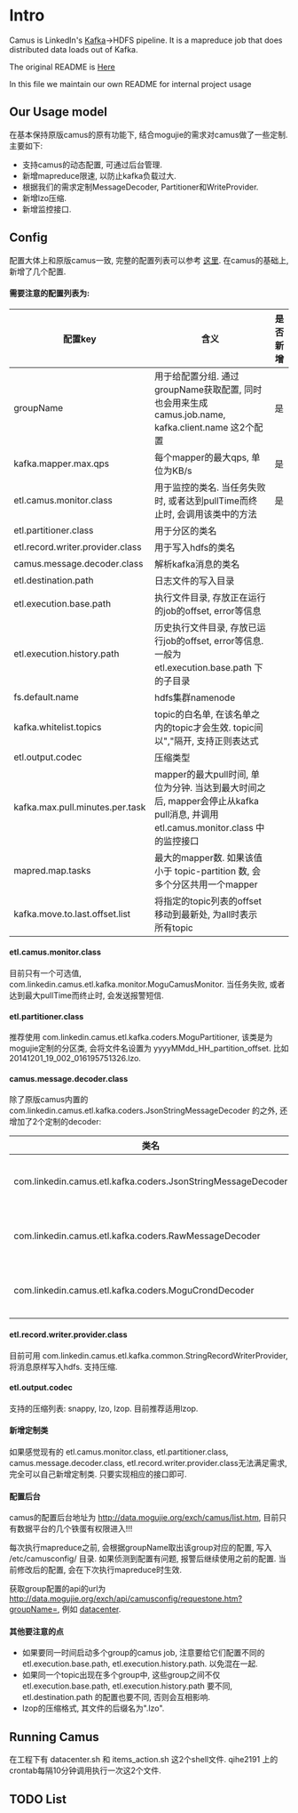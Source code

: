 # Intro
Camus is LinkedIn's [Kafka](http://kafka.apache.org "Kafka")->HDFS pipeline. It is a mapreduce job that does distributed data loads out of Kafka. 

The original README is [Here](./README.orig.md)

In this file we maintain our own README for internal project usage


## Our Usage model

在基本保持原版camus的原有功能下, 结合mogujie的需求对camus做了一些定制. 主要如下:

* 支持camus的动态配置, 可通过后台管理.
* 新增mapreduce限速, 以防止kafka负载过大.
* 根据我们的需求定制MessageDecoder, Partitioner和WriteProvider.
* 新增lzo压缩.
* 新增监控接口.


## Config
配置大体上和原版camus一致, 完整的配置列表可以参考 [这里](https://github.com/linkedin/camus/wiki/Configuration-Parameters). 在camus的基础上, 新增了几个配置.

#### 需要注意的配置列表为:

| 配置key | 含义 | 是否新增 |
| --- | --- | --- |
| groupName | 用于给配置分组. 通过groupName获取配置, 同时也会用来生成 camus.job.name, kafka.client.name 这2个配置 | 是 |
| kafka.mapper.max.qps | 每个mapper的最大qps, 单位为KB/s | 是 |
| etl.camus.monitor.class | 用于监控的类名. 当任务失败时, 或者达到pullTime而终止时, 会调用该类中的方法 | 是 |
| etl.partitioner.class | 用于分区的类名 |
| etl.record.writer.provider.class | 用于写入hdfs的类名 | 
| camus.message.decoder.class | 解析kafka消息的类名 |
| etl.destination.path | 日志文件的写入目录
| etl.execution.base.path | 执行文件目录, 存放正在运行的job的offset, error等信息 |
| etl.execution.history.path | 历史执行文件目录, 存放已运行job的offset, error等信息. 一般为 etl.execution.base.path 下的子目录 |
| fs.default.name | hdfs集群namenode
| kafka.whitelist.topics | topic的白名单, 在该名单之内的topic才会生效. topic间以","隔开, 支持正则表达式 |
| etl.output.codec | 压缩类型 |
| kafka.max.pull.minutes.per.task | mapper的最大pull时间, 单位为分钟. 当达到最大时间之后, mapper会停止从kafka pull消息, 并调用 etl.camus.monitor.class 中的监控接口 |
| mapred.map.tasks | 最大的mapper数. 如果该值小于 topic-partition 数, 会多个分区共用一个mapper |
| kafka.move.to.last.offset.list | 将指定的topic列表的offset移动到最新处, 为all时表示所有topic |


#### etl.camus.monitor.class
目前只有一个可选值, com.linkedin.camus.etl.kafka.monitor.MoguCamusMonitor. 当任务失败, 或者达到最大pullTime而终止时, 会发送报警短信.

#### etl.partitioner.class

推荐使用 com.linkedin.camus.etl.kafka.coders.MoguPartitioner, 该类是为mogujie定制的分区类, 会将文件名设置为 yyyyMMdd_HH_partition_offset. 比如 20141201_19_002_016195751326.lzo.

#### camus.message.decoder.class 

除了原版camus内置的 com.linkedin.camus.etl.kafka.coders.JsonStringMessageDecoder 的之外, 还增加了2个定制的decoder:

| 类名 | 说明 | 如何获取时间戳
| --- | --- | --- |
com.linkedin.camus.etl.kafka.coders.JsonStringMessageDecoder | 解析json格式的数据 | 通过 camus.message.timestamp.field 配置时间戳的字段, 通过 timestamp 配置时间戳的类型
com.linkedin.camus.etl.kafka.coders.RawMessageDecoder | 不对日志进行解析, 直接传给 WriteProvider | 读取该消息的时间
com.linkedin.camus.etl.kafka.coders.MoguCrondDecoder | 为mogujie crond日志专门定制的decoder | 读取crond日志最开头的 "yyyy-MM-dd HH:mm:ss" 部分, 作为消息的时间戳

#### etl.record.writer.provider.class

目前可用 com.linkedin.camus.etl.kafka.common.StringRecordWriterProvider, 将消息原样写入hdfs. 支持压缩.

#### etl.output.codec

支持的压缩列表: snappy, lzo, lzop. 目前推荐适用lzop.

#### 新增定制类

如果感觉现有的 etl.camus.monitor.class, etl.partitioner.class, camus.message.decoder.class, etl.record.writer.provider.class无法满足需求, 完全可以自己新增定制类. 只要实现相应的接口即可.

#### 配置后台

camus的配置后台地址为 http://data.mogujie.org/exch/camus/list.htm, 目前只有数据平台的几个铁蛋有权限进入!!!

每次执行mapreduce之前, 会根据groupName取出该group对应的配置, 写入 /etc/camusconfig/ 目录. 如果侦测到配置有问题, 报警后继续使用之前的配置. 当前修改后的配置, 会在下次执行mapreduce时生效.

获取group配置的api的url为 http://data.mogujie.org/exch/api/camusconfig/requestone.htm?groupName=, 例如 [datacenter](http://data.mogujie.org/exch/api/camusconfig/requestone.htm?groupName=datacenter).


#### 其他要注意的点

* 如果要同一时间启动多个group的camus job, 注意要给它们配置不同的 etl.execution.base.path, etl.execution.history.path. 以免混在一起.
* 如果同一个topic出现在多个group中, 这些group之间不仅 etl.execution.base.path, etl.execution.history.path 要不同, etl.destination.path 的配置也要不同, 否则会互相影响.
* lzop的压缩格式, 其文件的后缀名为".lzo".

## Running Camus

在工程下有 datacenter.sh 和 items_action.sh 这2个shell文件. qihe2191 上的crontab每隔10分钟调用执行一次这2个文件.

## TODO List


